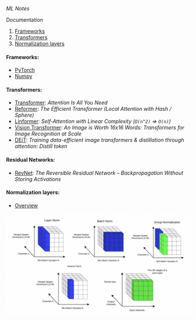 *ML Notes*

Documentation

1. [Frameworks](#frameworks)
2. [Transformers](#transformers)
3. [Normalization layers](#normalization-layers)

#### Frameworks:

* [PyTorch](https://pytorch.org/)
* [Numpy](https://numpy.org/)

#### Transformers:

* [Transformer](https://arxiv.org/abs/1706.03762): _Attention Is All You Need_
* [Reformer](https://arxiv.org/abs/2001.04451): _The Efficient Transformer (Local Attention with Hash / Sphere)_
* [Linformer](https://arxiv.org/abs/2006.04768): _Self-Attention with Linear Complexity (`O(n^2)` => `O(n)`)_
* [Vision Transformer](https://arxiv.org/abs/2010.11929): _An Image is Worth 16x16 Words: Transformers for Image
  Recognition at Scale_
* [DEiT](https://arxiv.org/abs/2012.12877): _Training data-efficient image transformers & distillation through
  attention: Distill token_

#### Residual Networks:

* [RevNet](https://arxiv.org/abs/1707.04585): _The Reversible Residual Network – Backpropagation Without Storing
  Activations_

#### Normalization layers:

* [Overview](https://theaisummer.com/normalization/)

<img alt="normalization" src="assets/norm_layers.png" style="border-radius: 8px">
